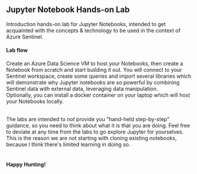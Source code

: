 ## Jupyter Notebook Hands-on Lab
Introduction hands-on lab for Jupyter Notebooks, intended to get acquainted with the concepts & technology to be used in the context of Azure Sentinel. <br>

#### Lab flow
Create an Azure Data Science VM to host your Notebooks, then create a Notebook from scratch and start building it out. You will connect to your Sentinel workspace, create some queries and import several libraries which will demonstrate why Jupyter notebooks are so powerful by combining Sentinel data with external data, leveraging data manipulation. <br>
Optionally, you can install a docker container on your laptop which will host your Notebooks locally.
<br><br>

The labs are intended to *not* provide you "hand-held step-by-step" guidance, so you need to think about what it is that you are doing. Feel free to deviate at any time from the labs to go explore Jupyter for yourselves.<br>
This is the reason we are not starting with cloning existing notebooks, because I think there's limited learning in doing so.
<br><br>

#### Happy Hunting!